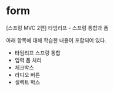 # form
[스프링 MVC 2편] 타임리프 - 스프링 통합과 폼

아래 항목에 대해 학습한 내용이 포함되어 있다.
- 타임리프 스프링 통합
- 입력 폼 처리
- 체크박스
- 라디오 버튼
- 셀렉트 박스